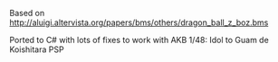﻿Based on http://aluigi.altervista.org/papers/bms/others/dragon_ball_z_boz.bms

Ported to C# with lots of fixes to work with AKB 1/48: Idol to Guam de Koishitara PSP